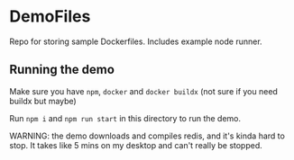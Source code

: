 # DemoFiles

Repo for storing sample Dockerfiles. Includes example node runner.

## Running the demo

Make sure you have `npm`, `docker` and `docker buildx` (not sure if you need buildx but maybe)

Run `npm i` and `npm run start` in this directory to run the demo.

WARNING: the demo downloads and compiles redis, and it's kinda hard to stop. It takes like 5 mins on my desktop and can't really be stopped.
